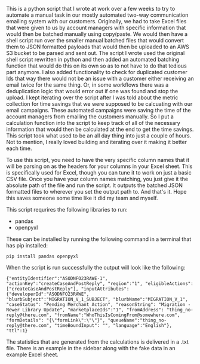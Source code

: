 This is a python script that I wrote at work over a few weeks to try to automate a manual task in our mostly automated two-way communication emailing system with our customers. Originally, we had to take Excel files that were given to us by account managers with specific
information that would then be batched manually using copy/paste. We would then have a shell script run over the smaller manual batched files that would convert them to JSON formatted payloads that would then be uploaded to an AWS S3 bucket to be parsed and sent out.
The script I wrote used the original shell script rewritten in python and then added an automated batching function that would do this on its own so as to not have to do that tedious part anymore. I also added functionality to check for duplicated customer Ids that way 
there would not be an issue with a customer either receiving an email twice for the same thing. Or, in some workflows there was a deduplication logic that would error out if one was found and stop the upload.
I kept iterating over the script after I was told about the metric collection for time savings that we were supposed to be calcuating with our email campaigns. These automated campaigns were saving the time of the account managers from emailing the customers manually. 
So I put a calculation function into the script to keep track of all of the necessary information that would then be calculated at the end to get the time savings. This script took what used to be an all day thing into just a couple of hours. Not to mention, I really
loved building and iterating over it making it better each time.

To use this script, you need to have the very specific column names that it will be parsing on as the headers for your columns in your Excel sheet. 
This is specifically used for Excel, though you can tune it to work on just a basic CSV file. 
Once you have your column names matching, you just give it the absolute path of the file and run the script. 
It outputs the batched JSON formatted files to wherever you set the output path to. 
And that's it. Hope this saves someone some time like it did my team and myself.

This script requrires the following libraries to run:
- pandas
- openpyxl

These can be installed by running the following command in a terminal that has pip installed:
```
pip install pandas openpyxl
```
When the script is run successfully the output will look like the following:
```
{"entityIdentifier":"ASODNFO23RAWE-1", "actionKey":"createCaseAndPostReply", "region":"1", "eligibleActions":["createCaseAndPostReply"], "inputAttributes": {"developerId":"ASODNFO23RAWE", "blurbSubject":"MIGRATION_V_1_SUBJECT", "blurbName":"MIGRATION_V_1", "caseStatus": "Pending Merchant Action", "reasonString": "Migration - Newer Library Update", "marketplaceIds":"1", "fromAddress": "thing_no-reply@there.com", "fromName":"WhoThisIsComingFrom@somewhere.com", "formDetails": "{\"formLink\":\"\"}", "queueName":"thing_no-reply@there.com", "timeBoundInput": "", "language":"English"}, "ttl":1}
```

The statistics that are generated from the calculations is delivered in a .txt file. There is an example in the sidebar along with the fake data in an example Excel sheet.
